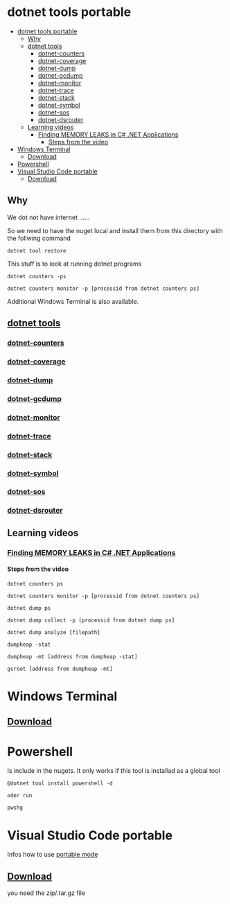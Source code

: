 # dotnet tools portable

- [dotnet tools portable](#dotnet-tools-portable)
  - [Why](#why)
  - [dotnet tools](#dotnet-tools)
    - [dotnet-counters](#dotnet-counters)
    - [dotnet-coverage](#dotnet-coverage)
    - [dotnet-dump](#dotnet-dump)
    - [dotnet-gcdump](#dotnet-gcdump)
    - [dotnet-monitor](#dotnet-monitor)
    - [dotnet-trace](#dotnet-trace)
    - [dotnet-stack](#dotnet-stack)
    - [dotnet-symbol](#dotnet-symbol)
    - [dotnet-sos](#dotnet-sos)
    - [dotnet-dsrouter](#dotnet-dsrouter)
  - [Learning videos](#learning-videos)
    - [Finding MEMORY LEAKS in C# .NET Applications](#finding-memory-leaks-in-c-net-applications)
      - [Steps from the video](#steps-from-the-video)
- [Windows Terminal](#windows-terminal)
  - [Download](#download)
- [Powershell](#powershell)
- [Visual Studio Code portable](#visual-studio-code-portable)
  - [Download](#download-1)

## Why

We dot not have internet ......

So we need to have the nuget local and
install them from this directory with the follwing command

```console
dotnet tool restore
```

This stuff is to look at running dotnet programs

```console
dotnet counters -ps

dotnet counters monitor -p [processid from dotnet counters ps]

```

Additional Windows Terminal is also available.

## [dotnet tools](https://learn.microsoft.com/en-us/dotnet/core/diagnostics/tools-overview)

### [dotnet-counters](https://learn.microsoft.com/en-us/dotnet/core/diagnostics/dotnet-counters)

### [dotnet-coverage](https://learn.microsoft.com/en-us/dotnet/core/diagnostics/dotnet-coverage)

### [dotnet-dump](https://learn.microsoft.com/en-us/dotnet/core/diagnostics/dotnet-dump)

### [dotnet-gcdump](https://learn.microsoft.com/en-us/dotnet/core/diagnostics/dotnet-gcdump)

### [dotnet-monitor](https://learn.microsoft.com/en-us/dotnet/core/diagnostics/dotnet-monitor)

### [dotnet-trace](https://learn.microsoft.com/en-us/dotnet/core/diagnostics/dotnet-trace)

### [dotnet-stack](https://learn.microsoft.com/en-us/dotnet/core/diagnostics/dotnet-stack)

### [dotnet-symbol](https://learn.microsoft.com/en-us/dotnet/core/diagnostics/dotnet-symbol)

### [dotnet-sos](https://learn.microsoft.com/en-us/dotnet/core/diagnostics/dotnet-sos)

### [dotnet-dsrouter](https://learn.microsoft.com/en-us/dotnet/core/diagnostics/dotnet-dsrouter)

## Learning videos

### [Finding MEMORY LEAKS in C# .NET Applications](https://www.youtube.com/watch?v=9QPgfJPaGvY&t=3s)

#### Steps from the video

```console
dotnet counters ps

dotnet counters monitor -p [processid from dotnet counters ps]

dotnet dump ps

dotnet dump collect -p [processid from dotnet dump ps]

dotnet dump analyze [filepath]

dumpheap -stat

dumpheap -mt [address from dumpheap -stat]

gcroot [address from dumpheap -mt]
```

# Windows Terminal

## [Download](https://github.com/microsoft/terminal/releases)

# Powershell

Is include in the nugets.
It only works if this tool is installad as a global tool

```console
@dotnet tool install powershell -d

oder run

pwshg
```

# Visual Studio Code portable

Infos how to use [portable mode](https://code.visualstudio.com/docs/editor/portable)

## [Download](https://code.visualstudio.com/download)

you need the zip/.tar.gz file
